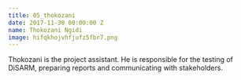 ```yaml
---
title: 05_thokozani
date: 2017-11-30 00:00:00 Z
name: Thokozani Ngidi
image: hifqkhojvhfjufz5fbr7.png
---
```


Thokozani is the project assistant. He is responsible for the testing of DiSARM, preparing reports and communicating with stakeholders. 
